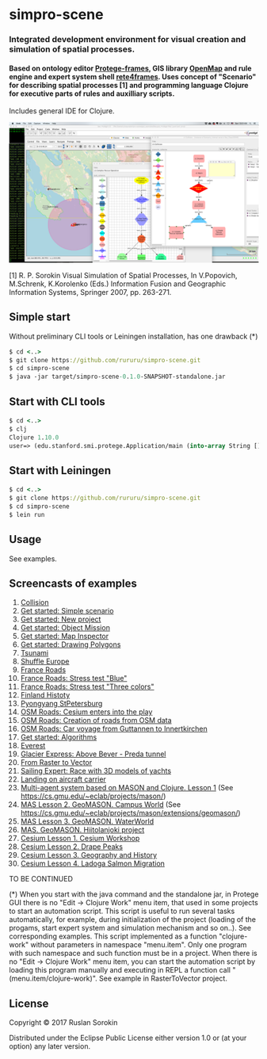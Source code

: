 # simpro-scene

### Integrated development environment for visual creation and simulation of spatial processes.

####  Based on ontology editor [Protege-frames](https://protege.stanford.edu/), GIS library  [OpenMap](http://openmap-java.org/) and rule engine and expert system shell  [rete4frames](https://github.com/rururu/rete4frames). Uses concept of "Scenario" for describing spatial processes [1] and programming language Clojure for executive parts of rules and auxilliary scripts.

Includes general IDE for Clojure.

![screenshot](screenshot1.png)

[1] R. P. Sorokin Visual Simulation of Spatial Processes, In V.Popovich, M.Schrenk, K.Korolenko (Eds.) Information Fusion and  Geographic Information Systems, Springer 2007, pp. 263-271.

## Simple start

Without preliminary CLI tools or Leiningen installation, has one drawback (*)

```clj
$ cd <..>
$ git clone https://github.com/rururu/simpro-scene.git
$ cd simpro-scene
$ java -jar target/simpro-scene-0.1.0-SNAPSHOT-standalone.jar
```

## Start with CLI tools

```clj
$ cd <..>
$ clj
Clojure 1.10.0
user=> (edu.stanford.smi.protege.Application/main (into-array String []))
```

## Start with Leiningen

```clj
$ cd <..>
$ git clone https://github.com/rururu/simpro-scene.git
$ cd simpro-scene
$ lein run
```
## Usage

See examples.

## Screencasts of examples

1. [Collision](https://youtu.be/-fDo9IdJ7RA)
2. [Get started: Simple scenario](https://youtu.be/qb8EjnkyEFQ)
3. [Get started: New project](https://youtu.be/Y693nOxbWR0)
4. [Get started: Object Mission](https://youtu.be/eT-2CQzGuEA)
5. [Get started: Map Inspector](https://youtu.be/QoTo5qYyJdQ)
6. [Get started: Drawing Polygons](https://youtu.be/7P8Q9n0jLVM)
7. [Tsunami](https://youtu.be/pkF8BE74JAk)
8. [Shuffle Europe](https://youtu.be/Jh6r9ytpkKQ)
9. [France Roads](https://youtu.be/IvKkSpa8x9Y)
10. [France Roads: Stress test "Blue"](https://youtu.be/zp6VdtKYLtc)
11. [France Roads: Stress test "Three colors"](https://youtu.be/x20pMyq5GV0)
12. [Finland Histoty](https://youtu.be/A4x9YU3V5k0)
13. [Pyongyang StPetersburg](https://youtu.be/xDyhu5_kVXE)
14. [OSM Roads: Cesium enters into the play](https://youtu.be/cT5h79w3wR4)
15. [OSM Roads: Creation of roads from OSM data](https://youtu.be/WEx2-rMCJag)
16. [OSM Roads: Car voyage from Guttannen to Innertkirchen](https://youtu.be/KSKRXSD8a2E)
17. [Get started: Algorithms](https://www.youtube.com/watch?v=oRCMw_rnLvg&feature=youtu.be)
18. [Everest](https://www.youtube.com/watch?v=YAZSrUjKRhk&t=10s)
19. [Glacier Express: Above Bever - Preda tunnel](https://youtu.be/WJ3YZqWyFJ4)
20. [From Raster to Vector](https://youtu.be/LKaAVBDUyTU)
21. [Sailing Expert: Race with 3D models of yachts](https://youtu.be/VG87r7_gVz8)
22. [Landing on aircraft carrier](https://youtu.be/gkRWfLXRaoo)
23. [Multi-agent system based on MASON and Clojure. Lesson 1](https://youtu.be/2mJ2EarlK7s) (See https://cs.gmu.edu/~eclab/projects/mason/)
24. [MAS Lesson 2. GeoMASON. Campus World](https://youtu.be/1QyRsYgDq6I) (See https://cs.gmu.edu/~eclab/projects/mason/extensions/geomason/)
25. [MAS Lesson 3. GeoMASON. WaterWorld](https://youtu.be/5qlE8I2V6FU)
26. [MAS. GeoMASON. Hiitolanjoki project](https://youtu.be/Snd3VKUevNg)
27. [Cesium Lesson 1. Cesium Workshop](https://www.youtube.com/watch?v=FOlSx6Mg-V0)
28. [Cesium Lesson 2. Drape Peaks](https://youtu.be/G4-4ByOJpSE)
28. [Cesium Lesson 3. Geography and History](https://youtu.be/dGWTxHik4U4)
28. [Cesium Lesson 4. Ladoga Salmon Migration](https://www.youtube.com/watch?v=cFA5VbI_1HI)

TO BE CONTINUED

(*)
When you start with the java command and the standalone jar, in Protege GUI there is no "Edit -> Clojure Work" menu item, that used in some projects to start an automation script. This script is useful to run several tasks automatically, for example, during initialization of the project (loading of the progams, start expert system and simulation mechanism and so on..). See corresponding examples. This script implemented as a function "clojure-work" without parameters in namespace "menu.item". Only one program with such namespace and such function must be in a project. When there is no "Edit -> Clojure Work" menu item, you can start the automation script by loading this program manually and executing in REPL a function call "(menu.item/clojure-work)". See example in RasterToVector project.

## License

Copyright © 2017 Ruslan Sorokin

Distributed under the Eclipse Public License either version 1.0 or (at
your option) any later version.
